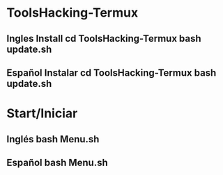 
# ToolsHacking-Termux
Ingles Install cd ToolsHacking-Termux bash update.sh 
-----------------------------------------------------
Español Instalar cd ToolsHacking-Termux bash update.sh
------------------------------------------------------

# Start/Iniciar
Inglés bash Menu.sh
----------------------
Español bash Menu.sh
----------------------

